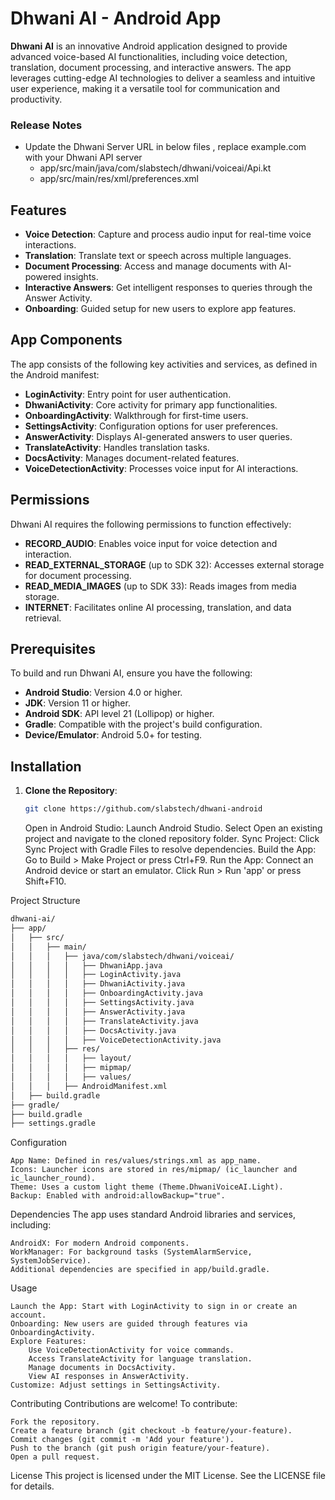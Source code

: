 # Dhwani AI - Android App

**Dhwani AI** is an innovative Android application designed to provide advanced voice-based AI functionalities, including voice detection, translation, document processing, and interactive answers. The app leverages cutting-edge AI technologies to deliver a seamless and intuitive user experience, making it a versatile tool for communication and productivity.


### Release Notes
- Update the Dhwani Server URL in below files , replace example.com with your Dhwani API server
  - app/src/main/java/com/slabstech/dhwani/voiceai/Api.kt
  - app/src/main/res/xml/preferences.xml

## Features

- **Voice Detection**: Capture and process audio input for real-time voice interactions.
- **Translation**: Translate text or speech across multiple languages.
- **Document Processing**: Access and manage documents with AI-powered insights.
- **Interactive Answers**: Get intelligent responses to queries through the Answer Activity.
- **Onboarding**: Guided setup for new users to explore app features.


## App Components

The app consists of the following key activities and services, as defined in the Android manifest:

- **LoginActivity**: Entry point for user authentication.
- **DhwaniActivity**: Core activity for primary app functionalities.
- **OnboardingActivity**: Walkthrough for first-time users.
- **SettingsActivity**: Configuration options for user preferences.
- **AnswerActivity**: Displays AI-generated answers to user queries.
- **TranslateActivity**: Handles translation tasks.
- **DocsActivity**: Manages document-related features.
- **VoiceDetectionActivity**: Processes voice input for AI interactions.


## Permissions

Dhwani AI requires the following permissions to function effectively:

- **RECORD_AUDIO**: Enables voice input for voice detection and interaction.
- **READ_EXTERNAL_STORAGE** (up to SDK 32): Accesses external storage for document processing.
- **READ_MEDIA_IMAGES** (up to SDK 33): Reads images from media storage.
- **INTERNET**: Facilitates online AI processing, translation, and data retrieval.

## Prerequisites

To build and run Dhwani AI, ensure you have the following:

- **Android Studio**: Version 4.0 or higher.
- **JDK**: Version 11 or higher.
- **Android SDK**: API level 21 (Lollipop) or higher.
- **Gradle**: Compatible with the project's build configuration.
- **Device/Emulator**: Android 5.0+ for testing.

## Installation

1. **Clone the Repository**:
   ```bash
   git clone https://github.com/slabstech/dhwani-android
    ```
   
    Open in Android Studio:
        Launch Android Studio.
        Select Open an existing project and navigate to the cloned repository folder.
    Sync Project:
        Click Sync Project with Gradle Files to resolve dependencies.
    Build the App:
        Go to Build > Make Project or press Ctrl+F9.
    Run the App:
        Connect an Android device or start an emulator.
        Click Run > Run 'app' or press Shift+F10.

Project Structure
```bash
dhwani-ai/
├── app/
│   ├── src/
│   │   ├── main/
│   │   │   ├── java/com/slabstech/dhwani/voiceai/
│   │   │   │   ├── DhwaniApp.java
│   │   │   │   ├── LoginActivity.java
│   │   │   │   ├── DhwaniActivity.java
│   │   │   │   ├── OnboardingActivity.java
│   │   │   │   ├── SettingsActivity.java
│   │   │   │   ├── AnswerActivity.java
│   │   │   │   ├── TranslateActivity.java
│   │   │   │   ├── DocsActivity.java
│   │   │   │   ├── VoiceDetectionActivity.java
│   │   │   ├── res/
│   │   │   │   ├── layout/
│   │   │   │   ├── mipmap/
│   │   │   │   ├── values/
│   │   │   ├── AndroidManifest.xml
│   ├── build.gradle
├── gradle/
├── build.gradle
├── settings.gradle
```

Configuration

    App Name: Defined in res/values/strings.xml as app_name.
    Icons: Launcher icons are stored in res/mipmap/ (ic_launcher and ic_launcher_round).
    Theme: Uses a custom light theme (Theme.DhwaniVoiceAI.Light).
    Backup: Enabled with android:allowBackup="true".

Dependencies
The app uses standard Android libraries and services, including:

    AndroidX: For modern Android components.
    WorkManager: For background tasks (SystemAlarmService, SystemJobService).
    Additional dependencies are specified in app/build.gradle.

Usage

    Launch the App: Start with LoginActivity to sign in or create an account.
    Onboarding: New users are guided through features via OnboardingActivity.
    Explore Features:
        Use VoiceDetectionActivity for voice commands.
        Access TranslateActivity for language translation.
        Manage documents in DocsActivity.
        View AI responses in AnswerActivity.
    Customize: Adjust settings in SettingsActivity.

Contributing
Contributions are welcome! To contribute:

    Fork the repository.
    Create a feature branch (git checkout -b feature/your-feature).
    Commit changes (git commit -m 'Add your feature').
    Push to the branch (git push origin feature/your-feature).
    Open a pull request.

License
This project is licensed under the MIT License. See the LICENSE file for details.


